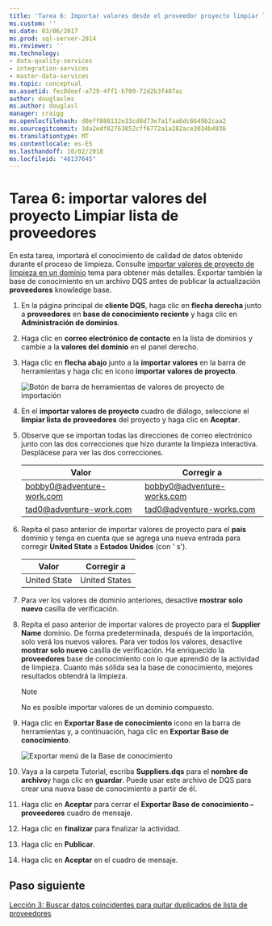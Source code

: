 ```yaml
---
title: 'Tarea 6: Importar valores desde el proveedor proyecto limpiar lista | Microsoft Docs'
ms.custom: ''
ms.date: 03/06/2017
ms.prod: sql-server-2014
ms.reviewer: ''
ms.technology:
- data-quality-services
- integration-services
- master-data-services
ms.topic: conceptual
ms.assetid: fec0deef-a729-4ff1-b709-72d2b3f407ac
author: douglaslms
ms.author: douglasl
manager: craigg
ms.openlocfilehash: d0eff880132e33cd8d73e7a1faa6dc6649b2caa2
ms.sourcegitcommit: 3da2edf82763852cff6772a1a282ace3034b4936
ms.translationtype: MT
ms.contentlocale: es-ES
ms.lasthandoff: 10/02/2018
ms.locfileid: "48137645"
---
```

# <a name="task-6-importing-values-from-the-cleanse-supplier-list-project"></a>Tarea 6: importar valores del proyecto Limpiar lista de proveedores
  En esta tarea, importará el conocimiento de calidad de datos obtenido durante el proceso de limpieza. Consulte [importar valores de proyecto de limpieza en un dominio](http://msdn.microsoft.com/library/hh479581.aspx) tema para obtener más detalles. Exportar también la base de conocimiento en un archivo DQS antes de publicar la actualización **proveedores** knowledge base.  
  
1.  En la página principal de **cliente DQS**, haga clic en **flecha derecha** junto a **proveedores** en **base de conocimiento reciente** y haga clic en **Administración de dominios**.  
  
2.  Haga clic en **correo electrónico de contacto** en la lista de dominios y cambie a la **valores del dominio** en el panel derecho.  
  
3.  Haga clic en **flecha abajo** junto a la **importar valores** en la barra de herramientas y haga clic en icono **importar valores de proyecto**.  
  
     ![Botón de barra de herramientas de valores de proyecto de importación](../../2014/tutorials/media/et-importingvaluesfromthecslistproject-01.jpg "importar botón de barra de herramientas de los valores de proyecto")  
  
4.  En el **importar valores de proyecto** cuadro de diálogo, seleccione el **limpiar lista de proveedores** del proyecto y haga clic en **Aceptar**.  
  
5.  Observe que se importan todas las direcciones de correo electrónico junto con las dos correcciones que hizo durante la limpieza interactiva. Desplácese para ver las dos correcciones.  
  
    |Valor|Corregir a|  
    |-----------|----------------|  
    |bobby0@adventure-work.com|bobby0@adventure-works.com|  
    |tad0@adventure-work.com|tad0@adventure-works.com|  
  
6.  Repita el paso anterior de importar valores de proyecto para el **país** dominio y tenga en cuenta que se agrega una nueva entrada para corregir **United State** a **Estados Unidos** (con ' s').  
  
    |Valor|Corregir a|  
    |-----------|----------------|  
    |United State|United States|  
  
7.  Para ver los valores de dominio anteriores, desactive **mostrar solo nuevo** casilla de verificación.  
  
8.  Repita el paso anterior de importar valores de proyecto para el **Supplier Name** dominio. De forma predeterminada, después de la importación, solo verá los nuevos valores. Para ver todos los valores, desactive **mostrar solo nuevo** casilla de verificación. Ha enriquecido la **proveedores** base de conocimiento con lo que aprendió de la actividad de limpieza. Cuanto más sólida sea la base de conocimiento, mejores resultados obtendrá la limpieza.  
  
    > [!NOTE]  
    >  No es posible importar valores de un dominio compuesto.  
  
9. Haga clic en **Exportar Base de conocimiento** icono en la barra de herramientas y, a continuación, haga clic en **Exportar Base de conocimiento**.  
  
     ![Exportar menú de la Base de conocimiento](../../2014/tutorials/media/et-importingvaluesfromthecslistproject-02.jpg "exportar menú de la Base de conocimiento")  
  
10. Vaya a la carpeta Tutorial, escriba **Suppliers.dqs** para el **nombre de archivo**y haga clic en **guardar**. Puede usar este archivo de DQS para crear una nueva base de conocimiento a partir de él.  
  
11. Haga clic en **Aceptar** para cerrar el **Exportar Base de conocimiento – proveedores** cuadro de mensaje.  
  
12. Haga clic en **finalizar** para finalizar la actividad.  
  
13. Haga clic en **Publicar**.  
  
14. Haga clic en **Aceptar** en el cuadro de mensaje.  
  
## <a name="next-step"></a>Paso siguiente  
 [Lección 3: Buscar datos coincidentes para quitar duplicados de lista de proveedores](../../2014/tutorials/lesson-3-matching-data-to-remove-duplicates-from-supplier-list.md)  
  
  
